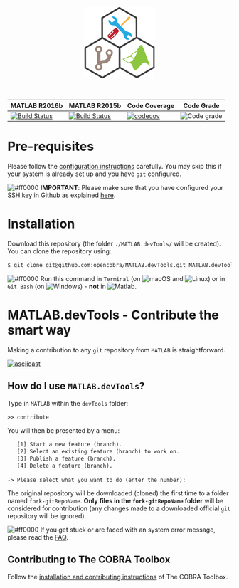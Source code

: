 <p align="center">
  <img src="assets/devTools_logo.png" height="160px"/>
</p>
<br>

|  MATLAB R2016b | MATLAB R2015b | Code Coverage | Code Grade |
|--------|--------|--------|--------|
| [![Build Status](https://prince.lcsb.uni.lu/jenkins/buildStatus/icon?job=devTools-branches-auto/MATLAB_VER=R2016b)](https://prince.lcsb.uni.lu/jenkins/job/devTools-branches-auto/MATLAB_VER=R2016b/) | [![Build Status](https://prince.lcsb.uni.lu/jenkins/buildStatus/icon?job=devTools-branches-auto/MATLAB_VER=R2015b)](https://prince.lcsb.uni.lu/jenkins/job/devTools-branches-auto/MATLAB_VER=R2015b/)| [![codecov](https://codecov.io/gh/opencobra/MATLAB.devTools/branch/master/graph/badge.svg)](https://codecov.io/gh/opencobra/MATLAB.devTools/branch/master) | ![Code grade](https://prince.lcsb.uni.lu/jenkins/userContent/codegrade-MATLABdevTools.svg?maxAge=0 "Ratio of the number of inefficient code lines and the total number of lines of code (in percent). A: 0-3%, B: 3-6%, C: 6-9%, D: 9-12%, E: 12-15%, F: > 15%.")

# Pre-requisites

Please follow the [configuration instructions](https://github.com/opencobra/MATLAB.devTools/blob/master/PREREQUISITES.md) carefully. You may skip this if your system is already set up and you have `git` configured.

![#ff0000](https://placehold.it/15/ff0000/000000?text=+) **IMPORTANT**: Please make sure that you have configured your SSH key in Github as explained [here](https://github.com/opencobra/MATLAB.devTools/blob/master/PREREQUISITES.md).

# Installation

Download this repository (the folder `./MATLAB.devTools/` will be created). You can clone the repository using:
 ````bash
$ git clone git@github.com:opencobra/MATLAB.devTools.git MATLAB.devTools
````
![#ff0000](https://placehold.it/15/ff0000/000000?text=+) Run this command in `Terminal` (on <img src="https://prince.lcsb.uni.lu/jenkins/userContent/apple.png" height="20px" alt="macOS"> and <img src="https://prince.lcsb.uni.lu/jenkins/userContent/linux.png" height="20px" alt="Linux">) or in `Git Bash` (on <img src="https://prince.lcsb.uni.lu/jenkins/userContent/windows.png" height="20px" alt="Windows">) - **not** in <img src="https://prince.lcsb.uni.lu/jenkins/userContent/matlab.png" height="20px" alt="Matlab">.

# MATLAB.devTools - Contribute the smart way

Making a contribution to any `git` repository from `MATLAB` is straightforward.

[![asciicast](https://asciinema.org/a/e4n0qtwmip3xfsyod97e7i16l.png)](https://asciinema.org/a/e4n0qtwmip3xfsyod97e7i16l)

## How do I use `MATLAB.devTools`?

Type in `MATLAB` within the `devTools` folder:
```
>> contribute
```

You will then be presented by a menu:
```
   [1] Start a new feature (branch).
   [2] Select an existing feature (branch) to work on.
   [3] Publish a feature (branch).
   [4] Delete a feature (branch).

-> Please select what you want to do (enter the number):
```

The original repository will be downloaded (cloned) the first time to a folder named `fork-gitRepoName`. **Only files in the `fork-gitRepoName` folder** will be considered for contribution (any changes made to a downloaded official `git` repository will be ignored).

![#ff0000](https://placehold.it/15/ff0000/000000?text=+) If you get stuck or are faced with an system error message, please read the [FAQ](https://github.com/opencobra/MATLAB.devTools/blob/master/FAQ.md).

## Contributing to The COBRA Toolbox

Follow the [installation and contributing instructions](https://github.com/opencobra/cobratoolbox/blob/master/README.md) of The COBRA Toolbox.
